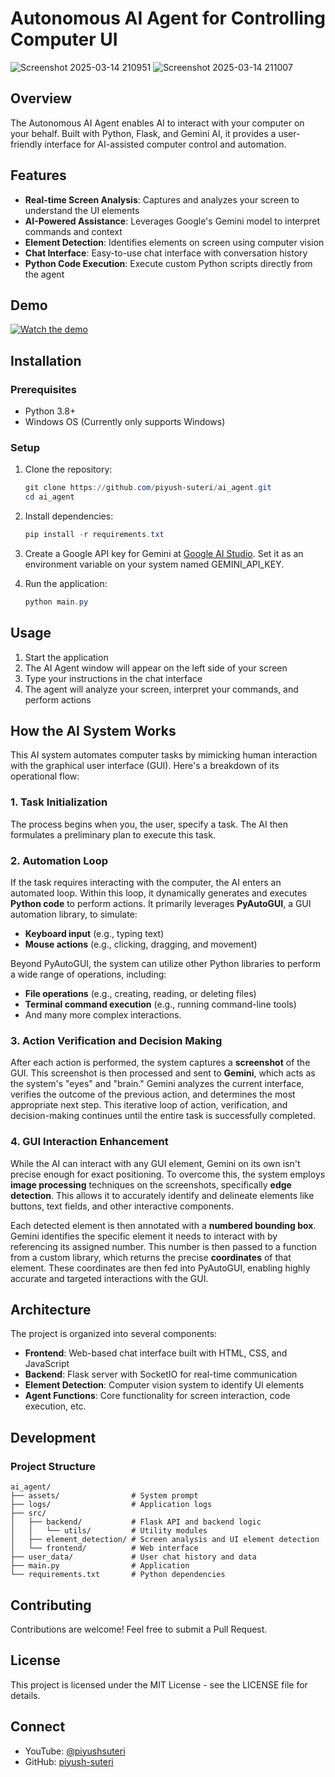 # Autonomous AI Agent for Controlling Computer UI

![Screenshot 2025-03-14 210951](https://github.com/user-attachments/assets/0d1e4f54-99e4-4cf7-8550-683a9dcb8d8e)
![Screenshot 2025-03-14 211007](https://github.com/user-attachments/assets/ab625a4d-e07a-4edc-8f7d-e9a4e7e9a340)

## Overview

The Autonomous AI Agent enables AI to interact with your computer on your behalf. Built with Python, Flask, and Gemini AI, it provides a user-friendly interface for AI-assisted computer control and automation.

## Features

- **Real-time Screen Analysis**: Captures and analyzes your screen to understand the UI elements
- **AI-Powered Assistance**: Leverages Google's Gemini model to interpret commands and context
- **Element Detection**: Identifies elements on screen using computer vision
- **Chat Interface**: Easy-to-use chat interface with conversation history
- **Python Code Execution**: Execute custom Python scripts directly from the agent

## Demo

[![Watch the demo](https://img.youtube.com/vi/nmJ8wzfnIcc/maxresdefault.jpg)](https://youtu.be/nmJ8wzfnIcc)

## Installation

### Prerequisites

- Python 3.8+
- Windows OS (Currently only supports Windows)

### Setup

1. Clone the repository:
   ```powershell
   git clone https://github.com/piyush-suteri/ai_agent.git
   cd ai_agent
   ```

2. Install dependencies:
   ```powershell
   pip install -r requirements.txt
   ```

3. Create a Google API key for Gemini at [Google AI Studio](https://aistudio.google.com). Set it as an environment variable on your system named GEMINI_API_KEY.

4. Run the application:
   ```powershell
   python main.py
   ```

## Usage

1. Start the application
2. The AI Agent window will appear on the left side of your screen
3. Type your instructions in the chat interface
4. The agent will analyze your screen, interpret your commands, and perform actions

## How the AI System Works

This AI system automates computer tasks by mimicking human interaction with the graphical user interface (GUI). Here's a breakdown of its operational flow:

### 1. Task Initialization

The process begins when you, the user, specify a task. The AI then formulates a preliminary plan to execute this task.

### 2. Automation Loop

If the task requires interacting with the computer, the AI enters an automated loop. Within this loop, it dynamically generates and executes **Python code** to perform actions. It primarily leverages **PyAutoGUI**, a GUI automation library, to simulate:

* **Keyboard input** (e.g., typing text)
* **Mouse actions** (e.g., clicking, dragging, and movement)

Beyond PyAutoGUI, the system can utilize other Python libraries to perform a wide range of operations, including:

* **File operations** (e.g., creating, reading, or deleting files)
* **Terminal command execution** (e.g., running command-line tools)
* And many more complex interactions.

### 3. Action Verification and Decision Making

After each action is performed, the system captures a **screenshot** of the GUI. This screenshot is then processed and sent to **Gemini**, which acts as the system's "eyes" and "brain." Gemini analyzes the current interface, verifies the outcome of the previous action, and determines the most appropriate next step. This iterative loop of action, verification, and decision-making continues until the entire task is successfully completed.

### 4. GUI Interaction Enhancement

While the AI can interact with any GUI element, Gemini on its own isn't precise enough for exact positioning. To overcome this, the system employs **image processing** techniques on the screenshots, specifically **edge detection**. This allows it to accurately identify and delineate elements like buttons, text fields, and other interactive components.

Each detected element is then annotated with a **numbered bounding box**. Gemini identifies the specific element it needs to interact with by referencing its assigned number. This number is then passed to a function from a custom library, which returns the precise **coordinates** of that element. These coordinates are then fed into PyAutoGUI, enabling highly accurate and targeted interactions with the GUI.

## Architecture

The project is organized into several components:

- **Frontend**: Web-based chat interface built with HTML, CSS, and JavaScript
- **Backend**: Flask server with SocketIO for real-time communication
- **Element Detection**: Computer vision system to identify UI elements
- **Agent Functions**: Core functionality for screen interaction, code execution, etc.

## Development

### Project Structure

```
ai_agent/
├── assets/                # System prompt
├── logs/                  # Application logs
├── src/
│   ├── backend/           # Flask API and backend logic
│   │   └── utils/         # Utility modules
│   ├── element_detection/ # Screen analysis and UI element detection
│   └── frontend/          # Web interface
├── user_data/             # User chat history and data
├── main.py                # Application
└── requirements.txt       # Python dependencies
```

## Contributing

Contributions are welcome! Feel free to submit a Pull Request.

## License

This project is licensed under the MIT License - see the LICENSE file for details.


## Connect

- YouTube: [@piyushsuteri](https://youtube.com/@piyushsuteri)
- GitHub: [piyush-suteri](https://github.com/piyush-suteri) 
